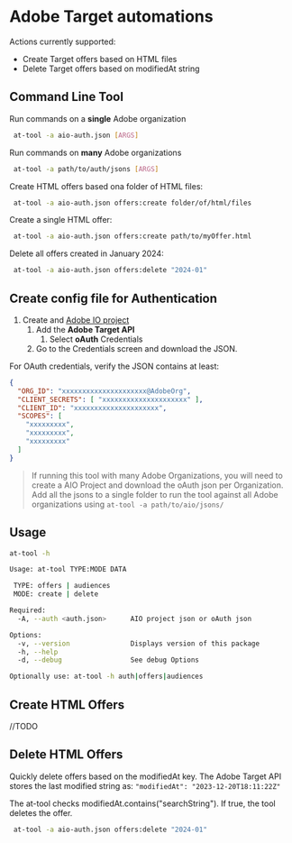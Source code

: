 # Adobe Target automations
Actions currently supported:
 * Create Target offers based on HTML files
 * Delete Target offers based on modifiedAt string

## Command Line Tool

Run commands on a **single** Adobe organization
```bash
 at-tool -a aio-auth.json [ARGS]
```

Run commands on **many** Adobe organizations
```bash
 at-tool -a path/to/auth/jsons [ARGS]
```

Create HTML offers based ona folder of HTML files:
```bash
 at-tool -a aio-auth.json offers:create folder/of/html/files
```

Create a single HTML offer:
```bash
 at-tool -a aio-auth.json offers:create path/to/myOffer.html
```

Delete all offers created in January 2024:
```bash
 at-tool -a aio-auth.json offers:delete "2024-01"
```

## Create config file for Authentication
1. Create and [Adobe IO project](https://developer.adobe.com/dep/guides/dev-console/create-project/)
   1. Add the **Adobe Target API**
      1. Select **oAuth** Credentials
   2. Go to the Credentials screen and download the JSON.

For OAuth credentials, verify the JSON contains at least:
    
```json
{
  "ORG_ID": "xxxxxxxxxxxxxxxxxxxxx@AdobeOrg",
  "CLIENT_SECRETS": [ "xxxxxxxxxxxxxxxxxxxxx" ],
  "CLIENT_ID": "xxxxxxxxxxxxxxxxxxxxx",
  "SCOPES": [
    "xxxxxxxxx",
    "xxxxxxxxx",
    "xxxxxxxxx"
  ]
}
```
> If running this tool with many Adobe Organizations, you will need to create a AIO Project and download the oAuth json per Organization. Add all the jsons to a single folder to run the tool against all Adobe organizations using `at-tool -a path/to/aio/jsons/`

## Usage 
```bash
at-tool -h

Usage: at-tool TYPE:MODE DATA

 TYPE: offers | audiences
 MODE: create | delete

Required:
  -A, --auth <auth.json>      AIO project json or oAuth json

Options:
  -v, --version               Displays version of this package
  -h, --help
  -d, --debug                 See debug Options

Optionally use: at-tool -h auth|offers|audiences
```

## Create HTML Offers
//TODO

## Delete HTML Offers
Quickly delete offers based on the modifiedAt key. The Adobe Target API stores the last modified string as:
`"modifiedAt": "2023-12-20T18:11:22Z"`

The at-tool checks modifiedAt.contains("searchString"). If true, the tool deletes the offer.

```bash
 at-tool -a aio-auth.json offers:delete "2024-01"
```
